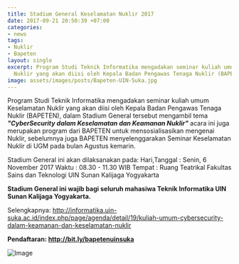 ```yaml
---
title: Stadium General Keselamatan Nuklir 2017
date: 2017-09-21 20:50:39 +07:00
categories:
- news
tags:
- Nuklir
- Bapeten
layout: single
excerpt: Program Studi Teknik Informatika mengadakan seminar kuliah umum Keselamatan
  Nuklir yang akan diisi oleh Kepala Badan Pengawas Tenaga Nuklir (BAPETEN)
image: assets/images/posts/Bapeten-UIN-Suka.jpg
---
```


Program Studi Teknik Informatika mengadakan seminar kuliah umum Keselamatan Nuklir yang akan diisi oleh Kepala Badan Pengawas Tenaga Nuklir (BAPETEN), dalam Stadium General tersebut mengambil tema ***"CyberSecurity dalam Keselamatan dan Keamanan Nuklir"*** acara ini juga merupakan program dari BAPETEN untuk mensosialisasikan mengenai Nuklir, sebelumnya juga BAPETEN menyelenggarakan Seminar Keselamatan Nuklir di UGM pada bulan Agustus kemarin. 

Stadium General ini akan dilaksanakan pada:
Hari,Tanggal  : Senin, 6 November 2017
Waktu         : 08.30 - 11.30 WIB
Tempat        : Ruang Teatrikal Fakultas Sains dan Teknologi 
                UIN Sunan Kalijaga Yogyakarta

**Stadium General ini wajib bagi seluruh mahasiwa Teknik Informatika UIN Sunan Kalijaga Yogyakarta.**

Selengkapnya: http://informatika.uin-suka.ac.id/index.php/page/agenda/detail/19/kuliah-umum-cybersecurity-dalam-keamanan-dan-keselamatan-nuklir

**Pendaftaran: http://bit.ly/bapetenuinsuka**

![Image](https://brianrakhmat.github.io/assets/images/posts/poster-Bapeten-UIN-Suka.jpg)  

